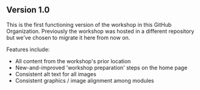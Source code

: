 ## Version 1.0

This is the first functioning version of the workshop in this GitHub Organization. Previously the workshop was hosted in a different repository but we've chosen to migrate it here from now on.

Features include:

- All content from the workshop's prior location
- New-and-improved 'workshop preparation' steps on the home page
- Consistent alt text for all images
- Consistent graphics / image alignment among modules
